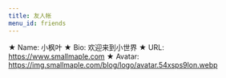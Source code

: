 ```yaml
---
title: 友人帐
menu_id: friends
---
```



★ Name: 小枫叶
★ Bio: 欢迎来到小世界
★ URL: https://www.smallmaple.com
★ Avatar: https://img.smallmaple.com/blog/logo/avatar.54xsps9lon.webp